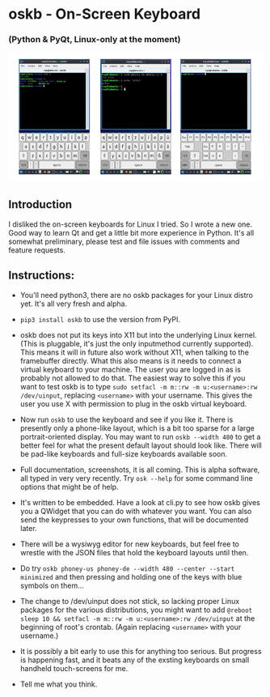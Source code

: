 # oskb - On-Screen Keyboard

### (Python & PyQt, Linux-only at the moment)

![](images/oskb-screenshots.png)

## Introduction

I disliked the on-screen keyboards for Linux I tried. So I wrote a new one. Good way to learn Qt and get a little bit more experience in Python. It's all somewhat preliminary, please test and file issues with comments and feature requests.

## Instructions:

* You'll need python3, there are no oskb packages for your Linux distro yet. It's all very fresh and alpha.

* `pip3 install oskb` to use the version from PyPI.

* oskb does not put its keys into X11 but into the underlying Linux kernel. (This is pluggable, it's just the only inputmethod currently supported). This means it will in future also work without X11, when talking to the framebuffer directly. What this also means is it needs to connect a virtual keyboard to your machine. The user you are logged in as is probably not allowed to do that. The easiest way to solve this if you want to test oskb is to type `sudo setfacl -m m::rw -m u:<username>:rw /dev/uinput`, replacing `<username>` with your username. This gives the user you use X with permission to plug in the oskb virtual keyboard.

* Now run `oskb` to use the keyboard and see if you like it. There is presently only a phone-like layout, which is a bit too sparse for a large portrait-oriented display. You may want to run `oskb --width 480` to get a better feel for what the present default layout should look like. There will be pad-like keyboards and full-size keyboards available soon.

* Full documentation, screenshots, it is all coming. This is alpha software, all typed in very very recently. Try `osk --help` for some command line options that might be of help.

* It's written to be embedded. Have a look at cli.py to see how oskb gives you a QWidget that you can do with whatever you want. You can also send the keypresses to your own functions, that will be documented later.

* There will be a wysiwyg editor for new keyboards, but feel free to wrestle with the JSON files that hold the keyboard layouts until then.

* Do try `oskb phoney-us phoney-de --width 480 --center --start minimized` and then pressing and holding one of the keys with blue symbols on them... 

* The change to /dev/uinput does not stick, so lacking proper Linux packages for the various distributions, you might want to add `@reboot sleep 10 && setfacl -m m::rw -m u:<username>:rw /dev/uinput` at the beginning of root's crontab. (Again replacing `<username>` with your username.)

* It is possibly a bit early to use this for anything too serious. But progress is happening fast, and it beats any of the exsting keyboards on small handheld touch-screens for me.

* Tell me what you think.